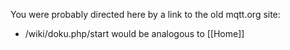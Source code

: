 You were probably directed here by a link to the old mqtt.org site:

- /wiki/doku.php/start would be analogous to [[Home]]